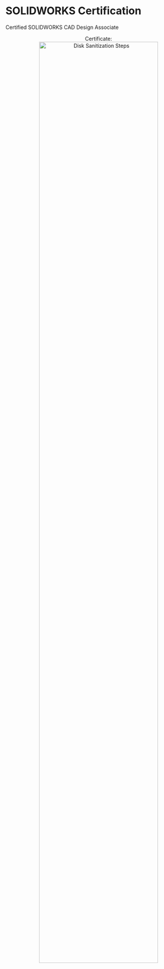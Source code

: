 <h1>SOLIDWORKS Certification</h1>



Certified SOLIDWORKS CAD Design Associate
<br />

<p align="center">
Certificate:<br/>
<img src="https://i.postimg.cc/NGntpS5B/CSWA-Certificate.png" height="80%" width="80%" alt="Disk Sanitization Steps"/>


